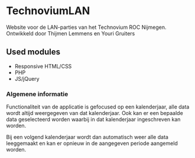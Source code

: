 # TechnoviumLAN

Website voor de LAN-parties van het Technovium ROC Nijmegen.
Ontwikkeld door Thijmen Lemmens en Youri Gruiters

## Used modules

-   Responsive HTML/CSS
-   PHP
-   JS/jQuery

### Algemene informatie

Functionaliteit van de applicatie is gefocused op een kalenderjaar, alle data wordt altijd weergegeven van dat kalenderjaar. Ook kan er een bepaalde data geselecteerd worden waarbij in dat kalenderjaar ingeschreven kan worden.

Bij een volgend kalenderjaar wordt dan automatisch weer alle data leeggemaakt en kan er opnieuw in de aangegeven periode aangemeld worden.
